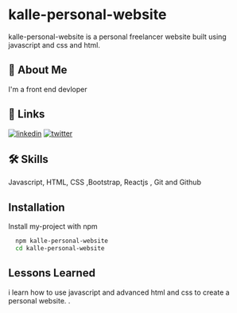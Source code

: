 
# kalle-personal-website

kalle-personal-website is a personal freelancer website built using javascript and css and html.

## 🚀 About Me
I'm a front end devloper 


## 🔗 Links


[![linkedin](https://img.shields.io/badge/linkedin-0A66C2?style=for-the-badge&logo=linkedin&logoColor=white)](https://www.linkedin.com/in/hamza-el-ghazi-0306b9227/)
[![twitter](https://img.shields.io/badge/twitter-1DA1F2?style=for-the-badge&logo=twitter&logoColor=white)](https://twitter.com/HamzaElGhazii)

## 🛠 Skills
Javascript, HTML, CSS ,Bootstrap, Reactjs , Git and Github


## Installation

Install my-project with npm

```bash
  npm kalle-personal-website
  cd kalle-personal-website
```
    
## Lessons Learned

i learn how to use javascript  and  advanced html and css to create a personal website. . 

